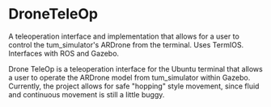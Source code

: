 # DroneTeleOp
A teleoperation interface and implementation that allows for a user to control the tum_simulator's ARDrone from the terminal. Uses TermIOS. Interfaces with ROS and Gazebo.

Drone TeleOp is a teleoperation interface for the Ubuntu terminal that allows a user to operate the ARDrone model from tum_simulator within Gazebo. Currently, the project allows for safe "hopping" style movement, since fluid and continuous movement is still a little buggy.
